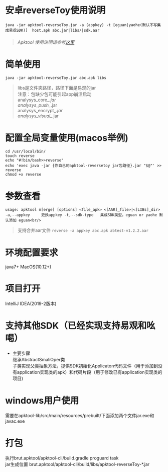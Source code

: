 # 安卓reverseToy使用说明<br/>
`java -jar apktool-reverseToy.jar -a (appkey) -t [eguan|yaohe(默认不写集成易观SDK)]  host.apk abc.jar|libs/|sdk.aar`</br>
>###### Apktool 使用说明请参考[这里](APKTOOL.md)<br/>

# 简单使用<br/>

`java -jar apktool-reverseToy.jar abc.apk libs`
>libs是文件夹路径，路径下面是易观的jar<br/>
注意：包缺少包可能引起app崩溃启动 <br/>
analysys_core_*.jar<br/>
analysys_push_*.jar<br/>
analysys_encrypt_*.jar<br/>
analysys_visual_*.jar

# 配置全局变量使用(macos举例)<br/>
`cd /usr/local/bin/`<br/>
`touch reverse`<br/>
`echo "#!bin/bash>>reverse"`<br/>
`echo 'exec java -jar {你自己的apktool-reversetoy jar包路径}.jar "$@"' >> reverse`<br/>
`chmod +x reverse`

# 参数查看<br/>
`usage: apktool m[erge] [options] <file_apk> <[AAR]_file>|<[LIBs]_dir>
 -a,--appkey     更换appkey
 -t,--sdk-type   集成SDK类型，eguan or yaohe 默认添加 eguan<br/>
` 
>支持合并aar文件
`reverse -a appkey abc.apk abtest-v1.2.2.aar`
# 环境配置要求<br/>

java7+ MacOS(10.12+)<br/>

# 项目打开

IntelliJ IDEA(2019-2版本) 

# 支持其他SDK（已经实现支持易观和吆喝）<br/>
 
* 主要步骤<br/>
继承AbstractSmaliOper类<br/>
子类实现父类抽象方法，提供SDK初始化Applicaton代码文件（用于添加到没有application实现类的apk）和代码片段（用于修改已有application实现类的项目)<br/>

# windows用户使用<br/>

需要在apktool-lib/src/main/resources/prebuilt/下面添加两个文件jar.exe和javac.exe<br/>

# 打包<br/>

执行brut.apktool/apktool-cli/build.gradle proguard task<br/>
jar生成位置 brut.apktool/apktool-cli/build/libs/apktool-reverseToy-*.jar<br/>



